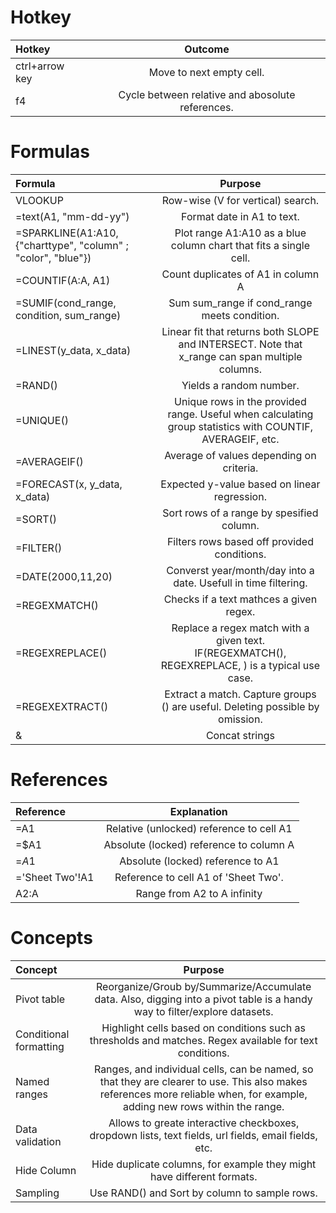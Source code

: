 # Hotkey
| Hotkey | Outcome |
| :---                  | :---:                    |
| ctrl+arrow key        | Move to next empty cell. |
| f4 | Cycle between relative and abosolute references. |

# Formulas
| Formula | Purpose |
| :---                  | :---:                    |
| VLOOKUP | Row-wise (V for vertical) search. |
| =text(A1, "mm-dd-yy") | Format date in A1 to text. |
| =SPARKLINE(A1:A10, {"charttype", "column" ; "color", "blue"}) | Plot range A1:A10 as a blue column chart that fits a single cell.|
| =COUNTIF(A:A, A1) | Count duplicates of A1 in column A |
| =SUMIF(cond_range, condition, sum_range) | Sum sum_range if cond_range meets condition.|
| =LINEST(y_data, x_data) | Linear fit that returns both SLOPE and INTERSECT. Note that x_range can span multiple columns. |
| =RAND() | Yields a random number. |
| =UNIQUE() | Unique rows in the provided range. Useful when calculating group statistics with COUNTIF, AVERAGEIF, etc.|
| =AVERAGEIF() | Average of values depending on criteria.|
| =FORECAST(x, y_data, x_data) | Expected y-value based on linear regression. | 
| =SORT() | Sort rows of a range by spesified column. |
| =FILTER() | Filters rows based off provided conditions. |
| =DATE(2000,11,20) | Converst year/month/day into a date. Usefull in time filtering.|
| =REGEXMATCH() | Checks if a text mathces a given regex. |
| =REGEXREPLACE() | Replace a regex match with a given text. <br /> IF(REGEXMATCH(), REGEXREPLACE, ) is a typical use case.|
| =REGEXEXTRACT() | Extract a match. Capture groups () are useful. Deleting possible by omission.|
| & | Concat strings|





# References
| Reference | Explanation |
| :---                  | :---:                    |
| =A1        | Relative (unlocked) reference to cell A1 |
| =$A1              | Absolute (locked) reference to column A |
| =$A$1             | Absolute (locked) reference to A1|
| ='Sheet Two'!A1 | Reference to cell A1 of 'Sheet Two'. |
| A2:A | Range from A2 to A infinity |

# Concepts
| Concept | Purpose |
| :---                  | :---:                    | 
| Pivot table | Reorganize/Groub by/Summarize/Accumulate data. Also, digging into a pivot table is a handy way to filter/explore datasets.|
| Conditional formatting | Highlight cells based on conditions such as thresholds and matches. Regex available for text conditions.|
| Named ranges | Ranges, and individual cells, can be named, so that they are clearer to use. This also makes references more reliable when, for example, adding new rows within the range.|
| Data validation | Allows to greate interactive checkboxes, dropdown lists, text fields, url fields, email fields, etc. |
| Hide Column | Hide duplicate columns, for example they might have different formats. |
| Sampling | Use RAND() and Sort by column to sample rows. |